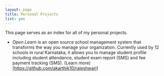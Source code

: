 ```yaml
---
layout: page
title: Personal Projects
list: yes
---
```


<p class="message">
  This page serves as an index for all of my personal projects. 
</p>

* _Open Learn_ is an open source school management system that transforms the way you manage your organization. Currently used by 12 schools in rural Karnataka, it allows you to manage student profile including student attendance, student exam report (SMS) and fee payment tracking (SMS).
(Learn more)[https://github.com/akarthik10/rajeshwari]